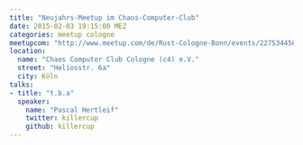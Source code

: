 ```yaml
---
title: "Neujahrs-Meetup im Chaos-Computer-Club"
date: 2015-02-03 19:15:00 MEZ
categories: meetup cologne
meetupcom: "http://www.meetup.com/de/Rust-Cologne-Bonn/events/227534456/"
location:
  name: "Chaos Computer Club Cologne (c4) e.V."
  street: "Heliosstr. 6a"
  city: Köln
talks:
- title: "t.b.a"
  speaker:
    name: "Pascal Hertleif"
    twitter: killercup
    github: killercup
---
```

